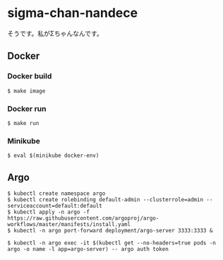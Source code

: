 # sigma-chan-nandece
そうです。私がΣちゃんなんです。

## Docker
### Docker build
```
$ make image
```

### Docker run

```
$ make run
```

### Minikube

```
$ eval $(minikube docker-env)
```

## Argo

```
$ kubectl create namespace argo
$ kubectl create rolebinding default-admin --clusterrole=admin --serviceaccount=default:default
$ kubectl apply -n argo -f https://raw.githubusercontent.com/argoproj/argo-workflows/master/manifests/install.yaml
$ kubectl -n argo port-forward deployment/argo-server 3333:3333 &
```

```
$ kubectl -n argo exec -it $(kubectl get --no-headers=true pods -n argo -o name -l app=argo-server) -- argo auth token
```
